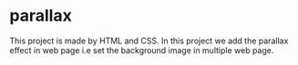 # parallax
This project is made by HTML and CSS. In this project we add the parallax effect in web page i.e set the background image in multiple web page.
